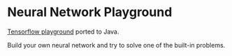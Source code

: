 # Neural Network Playground

[Tensorflow playground](https://github.com/tensorflow/playground) ported to Java.

Build your own neural network and try to solve one of the built-in problems.


